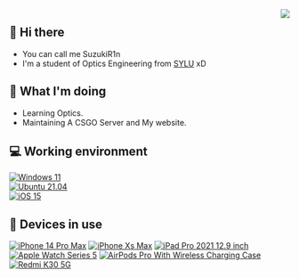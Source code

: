 <img align="right" src="https://github-readme-stats.vercel.app/api?username=mxfly&include_all_commits=true&show_icons=true&hide_title=tru&hide_border=true" />

## 👋 Hi there
 - You can call me  SuzukiR1n
 - I'm a student of Optics Engineering from [SYLU](http://www.sylu.edu.cn/) xD

## 🤔 What I'm doing
 - Learning Optics.
 - Maintaining A CSGO Server and My website.
 
## 💻 Working environment
[![Windows 11](https://img.shields.io/badge/Windows%2011-00adef?style=flat-square&logo=windows&logoColor=ffffff)](https://www.microsoft.com/en-us/windows/windows-11)<br>
[![Ubuntu 21.04](https://img.shields.io/badge/Ubuntu%2021%2e04-dd4814?style=flat-square&logo=ubuntu&logoColor=ffffff)](https://releases.ubuntu.com/21.04/)<br>
[![iOS 15](https://img.shields.io/badge/iOS%2015-4f4f4f?style=flat-square&logo=apple&logoColor=ffffff)](https://www.apple.com/ios/ios-15/)<br>

## 📱 Devices in use
[![iPhone 14 Pro Max](https://img.shields.io/badge/iPhone%2014%20Pro%20Max-a2aaad?style=flat-square&logo=apple&logoColor=ffffff)](https://support.apple.com/zh-cn/111846)
[![iPhone Xs Max](https://img.shields.io/badge/iPhone%20Xs%20Max-a2aaad?style=flat-square&logo=apple&logoColor=ffffff)](https://support.apple.com/zh-cn/111880)
[![iPad Pro 2021 12.9 inch](https://img.shields.io/badge/iPad%20Pro%202021%2012.9%20inch-a2aaad?style=flat-square&logo=apple&logoColor=ffffff)](https://support.apple.com/zh-cn/111896)
[![Apple Watch Series 5](https://img.shields.io/badge/Apple%20Watch%20Series%205-a2aaad?style=flat-square&logo=apple&logoColor=ffffff)](https://support.apple.com/zh-cn/118453)
[![AirPods Pro With Wireless Charging Case](https://img.shields.io/badge/AirPods%20Pro%20With%20Wireless%20Charging%20Case-a2aaad?style=flat-square&logo=apple&logoColor=ffffff)](https://support.apple.com/zh-cn/111861)
[![Redmi K30 5G](https://img.shields.io/badge/Redmi%20K30%205G-fd4900?style=flat-square&logo=xiaomi&logoColor=ffffff)](https://www.mi.com/redmik30-5g)<br>
